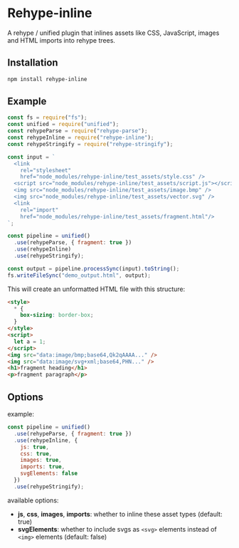 # Rehype-inline

A rehype / unified plugin that inlines assets like CSS, JavaScript, images and HTML imports into rehype trees.

## Installation

```bash
npm install rehype-inline
```

## Example

```js
const fs = require("fs");
const unified = require("unified");
const rehypeParse = require("rehype-parse");
const rehypeInline = require("rehype-inline");
const rehypeStringify = require("rehype-stringify");

const input = `
  <link
    rel="stylesheet"
    href="node_modules/rehype-inline/test_assets/style.css" />
  <script src="node_modules/rehype-inline/test_assets/script.js"></script>
  <img src="node_modules/rehype-inline/test_assets/image.bmp" />
  <img src="node_modules/rehype-inline/test_assets/vector.svg" />
  <link
    rel="import"
    href="node_modules/rehype-inline/test_assets/fragment.html"/>
`;

const pipeline = unified()
  .use(rehypeParse, { fragment: true })
  .use(rehypeInline)
  .use(rehypeStringify);

const output = pipeline.processSync(input).toString();
fs.writeFileSync("demo_output.html", output);
```

This will create an unformatted HTML file with this structure:

```html
<style>
  * {
    box-sizing: border-box;
  }
</style>
<script>
  let a = 1;
</script>
<img src="data:image/bmp;base64,Qk2qAAAA..." />
<img src="data:image/svg+xml;base64,PHN..." />
<h1>fragment heading</h1>
<p>fragment paragraph</p>
```

## Options

example:

```js
const pipeline = unified()
  .use(rehypeParse, { fragment: true })
  .use(rehypeInline, {
    js: true,
    css: true,
    images: true,
    imports: true,
    svgElements: false
  })
  .use(rehypeStringify);
```

available options:

- **js**, **css**, **images**, **imports**: whether to inline these asset types (default: true)
- **svgElements**: whether to include svgs as `<svg>` elements instead of `<img>` elements (default: false)
